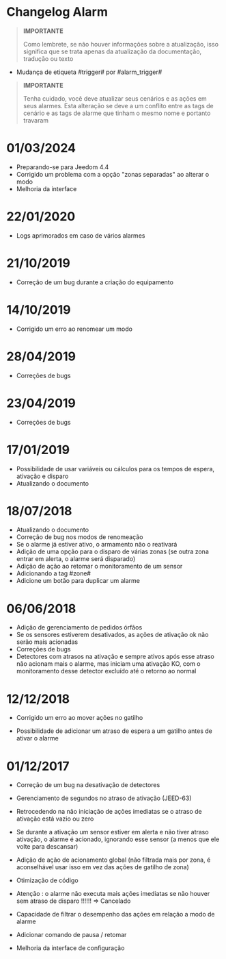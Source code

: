 # Changelog Alarm

>**IMPORTANTE**
>
>Como lembrete, se não houver informações sobre a atualização, isso significa que se trata apenas da atualização da documentação, tradução ou texto


- Mudança de etiqueta #trigger# por #alarm_trigger#

>**IMPORTANTE**
>
> Tenha cuidado, você deve atualizar seus cenários e as ações em seus alarmes. Esta alteração se deve a um conflito entre as tags de cenário e as tags de alarme que tinham o mesmo nome e portanto travaram

# 01/03/2024

- Preparando-se para Jeedom 4.4
- Corrigido um problema com a opção "zonas separadas" ao alterar o modo
- Melhoria da interface

# 22/01/2020

- Logs aprimorados em caso de vários alarmes

# 21/10/2019

- Correção de um bug durante a criação do equipamento

# 14/10/2019

- Corrigido um erro ao renomear um modo

# 28/04/2019

- Correções de bugs

# 23/04/2019

- Correções de bugs

# 17/01/2019

- Possibilidade de usar variáveis ou cálculos para os tempos de espera, ativação e disparo
- Atualizando o documento

# 18/07/2018

- Atualizando o documento
- Correção de bug nos modos de renomeação
- Se o alarme já estiver ativo, o armamento não o reativará
- Adição de uma opção para o disparo de várias zonas (se outra zona entrar em alerta, o alarme será disparado)
- Adição de ação ao retomar o monitoramento de um sensor
- Adicionando a tag #zone#
- Adicione um botão para duplicar um alarme

# 06/06/2018

- Adição de gerenciamento de pedidos órfãos
- Se os sensores estiverem desativados, as ações de ativação ok não serão mais acionadas
- Correções de bugs
- Detectores com atrasos na ativação e sempre ativos após esse atraso não acionam mais o alarme, mas iniciam uma ativação KO, com o monitoramento desse detector excluído até o retorno ao normal

# 12/12/2018

- Corrigido um erro ao mover ações no gatilho

- Possibilidade de adicionar um atraso de espera a um gatilho antes de ativar o alarme

# 01/12/2017

-   Correção de um bug na desativação de detectores

-   Gerenciamento de segundos no atraso de ativação (JEED-63)

-   Retrocedendo na não iniciação de ações imediatas se
    o atraso de ativação está vazio ou zero

-   Se durante a ativação um sensor estiver em alerta e não tiver atraso
    ativação, o alarme é acionado, ignorando esse sensor
    (a menos que ele volte para descansar)

-   Adição de ação de acionamento global (não filtrada mais por zona,
    é aconselhável usar isso em vez das ações de
    gatilho de zona)

-   Otimização de código

-   Atenção : o alarme não executa mais ações imediatas se não houver
    sem atraso de disparo !!!!!! ⇒ Cancelado

-   Capacidade de filtrar o desempenho das ações em relação a
    modo de alarme

-   Adicionar comando de pausa / retomar

-   Melhoria da interface de configuração
